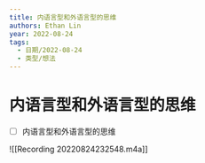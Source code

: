 ```yaml
---
title: 内语言型和外语言型的思维
authors: Ethan Lin
year: 2022-08-24 
tags:
  - 日期/2022-08-24 
  - 类型/想法 
---
```



# 内语言型和外语言型的思维





- [ ] 内语言型和外语言型的思维

![[Recording 20220824232548.m4a]]
